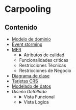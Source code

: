 # Carpooling

## Contenido

- [Modelo de dominio](Visión.md)
- [Event storming](https://miro.com/app/board/uXjVPcZplpQ=/)
- [MER](Drivers-Arquitectónicos.md)
  - <details><summary>Atributos de calidad</summary>
        1. Priorización de atributos<Br>
        2. Características<Br>
        3. Escenarios de calidad</details>
  - Funcionalidades critícas
  - Restricciones Técnicas
  - Restricciones de Negocio
- [Diagrama de clase](Arquitectura-Referencia.md)
- [Tarjetas CRS](Plataforma-Tecnológica.md)
- [Modelado de datos](Plataforma-Tecnológica.md)
- *Diseño Detallado*
  - <details><summary>Vista Funcional</summary>
       [Modelado De Dominio](Vista Funcional/Modelado-Dominio.md)
      </details>
  - <details><summary>Vista Logica</summary>
      1. Modelado De Clases<Br>
      2. Modelo Entidad Relacion
      </details>
